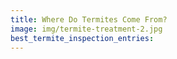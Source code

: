 ```yaml
---
title: Where Do Termites Come From?
image: img/termite-treatment-2.jpg
best_termite_inspection_entries:
---
```


